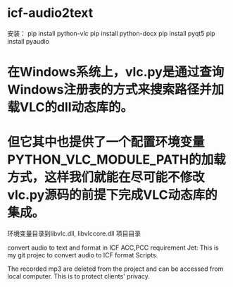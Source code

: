 # icf-audio2text
安装：
pip install python-vlc
pip install python-docx
pip install pyqt5
pip install pyaudio

# 在Windows系统上，vlc.py是通过查询Windows注册表的方式来搜索路径并加载VLC的dll动态库的。
# 但它其中也提供了一个配置环境变量PYTHON_VLC_MODULE_PATH的加载方式，这样我们就能在尽可能不修改vlc.py源码的前提下完成VLC动态库的集成。
环境变量目录到libvlc.dll, libvlccore.dll 项目目录


convert audio to text and format in ICF ACC,PCC requirement
Jet: This is my git projec to convert audio to ICF format Scripts.

The recorded mp3 are deleted from the project and can be accessed 
from local computer.
This is to protect clients' privacy.